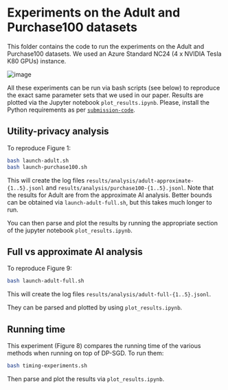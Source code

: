 # Experiments on the Adult and Purchase100 datasets

This folder contains the code to run the experiments on the Adult and Purchase100 datasets.
We used an Azure Standard NC24 (4 x NVIDIA Tesla K80 GPUs) instance.

![image](https://github.com/microsoft/dpsgd-calculator/assets/2278118/38f4ac1c-f898-431f-a82f-2217147c516d)

All these experiments can be run via bash scripts (see below) to reproduce the exact same parameter sets
that we used in our paper.
Results are plotted via the Jupyter notebook `plot_results.ipynb`.
Please, install the Python requirements as per [`submission-code`](/submission-code).

## Utility-privacy analysis

To reproduce Figure 1:

```bash
bash launch-adult.sh
bash launch-purchase100.sh
```

This will create the log files `results/analysis/adult-approximate-{1..5}.jsonl` and `results/analysis/purchase100-{1..5}.jsonl`.
Note that the results for Adult are from the approximate AI analysis. Better bounds can be obtained via `launch-adult-full.sh`, but this takes much longer to run.

You can then parse and plot the results by running the appropriate section of the jupyter notebook `plot_results.ipynb`.

## Full vs approximate AI analysis

To reproduce Figure 9:

```bash
bash launch-adult-full.sh
```

This will create the log files `results/analysis/adult-full-{1..5}.jsonl`.

They can be parsed and plotted by using `plot_results.ipynb`.

## Running time

This experiment (Figure 8) compares the running time of the various methods when running on top of DP-SGD.
To run them:

```bash
bash timing-experiments.sh
```

Then parse and plot the results via `plot_results.ipynb`.
